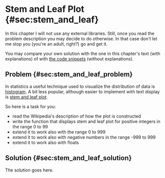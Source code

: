 # Stem and Leaf Plot {#sec:stem_and_leaf}

In this chapter I will not use any external libraries. Still, once you read the
problem description you may decide to do otherwise. In that case don't let me
stop you (you're an adult, right?) go and get it.

You may compare your own solution with the one in this chapter's text (with
explanations) of with [the code
snippets](https://github.com/b-lukaszuk/BS_wJ_eng/tree/main/code_snippets/stem_and_leaf)
(without explanations).

## Problem {#sec:stem_and_leaf_problem}

In statistics a useful technique used to visualize the distribution of data is
[histogram](https://en.wikipedia.org/wiki/Histogram). A bit less popular,
although easier to implement with text display is [stem and leaf
plot](https://en.wikipedia.org/wiki/Stem-and-leaf_display).

So here is a task for you:

- read the Wikipedia's description of how the plot is constructed
- write the function that displays stem and leaf plot for positive integers in the range 0 to 99
- extend it to work also with the range 0 to 999
- extend it to work also with negative numbers in the range -999 to 999
- extend it to work also with floats

## Solution {#sec:stem_and_leaf_solution}

The solution goes here.
